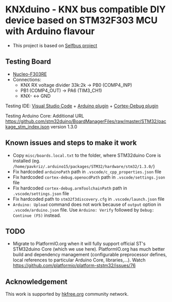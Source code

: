 # KNXduino - KNX bus compatible DIY device based on STM32F303 MCU with Arduino flavour

* This project is based on [Selfbus project](http://www.selfbus.org)

## Testing Board

* [Nucleo-F303RE](https://www.st.com/en/evaluation-tools/nucleo-f303re.html)
* Connections:
    * KNX RX voltage divider 33k:2k -> PB0 (COMP4_INP)
    * PB1 (COMP4_OUT) -> PA6 (TIM3_CH1)
    * KNX- <-> GND



Testing IDE: [Visual Studio Code](https://code.visualstudio.com/) + [Arduino plugin](https://marketplace.visualstudio.com/items?itemName=vsciot-vscode.vscode-arduino) + [Cortex-Debug plugin](https://marketplace.visualstudio.com/items?itemName=marus25.cortex-debug)

Testing Arduino Core: Additional URL https://github.com/stm32duino/BoardManagerFiles/raw/master/STM32/package_stm_index.json version 1.3.0

## Known issues and steps to make it work

* Copy `misc/boards.local.txt` to the folder, where STM32duino Core is installed (eg. `/home/pavkriz/.arduino15/packages/STM32/hardware/stm32/1.3.0/`)
* Fix hardcoded `arduinoPath` path in `.vscode/c_cpp_properties.json` file
* Fix hardcoded `cortex-debug.openocdPath` path in `.vscode/settings.json` file
* Fix hardcoded `cortex-debug.armToolchainPath` path in `.vscode/settings.json` file
* Fix hardcoded path to `stm32f3discovery.cfg` in `.vscode/launch.json` file
* `Arduino: Upload` command does not work because of `output` option in `.vscode/arduino.json` file. Use `Arduino: Verify` followed by `Debug: Continue (F5)` instead.

## TODO

* Migrate to PlatformIO.org when it will fully support official ST's STM32duino Core (which we use here). PlatformIO.org has much better build and dependency management (configurable preprocessor defines, local references to particular Arduino Core, libraries,...). Watch https://github.com/platformio/platform-ststm32/issues/76

## Acknowledgement

This work is supported by [hkfree.org](http://www.hkfree.org) community network.